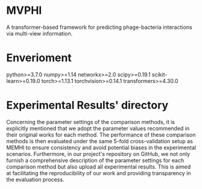 # MVPHI
A transformer-based framework for predicting phage-bacteria interactions via multi-view information.

# Enverioment

python>=3.7.0
numpy>=1.14
networkx>=2.0
scipy>=0.19.1
scikit-learn>=0.19.0
torch>=1.13.1
torchvision>=0.14.1
transformers>=4.30.0


# Experimental Results' directory
Concerning the parameter settings of the comparison methods, it is explicitly mentioned that we adopt the parameter values recommended in their original works for each method. The performance of these comparison methods is then evaluated under the same 5-fold cross-validation setup as MEMHI to ensure consistency and avoid potential biases in the experimental scenarios. Furthermore, in our project's repository on GitHub, we not only furnish a comprehensive description of the parameter settings for each comparison method but also upload all experimental results. This is aimed at facilitating the reproducibility of our work and providing transparency in the evaluation process.


